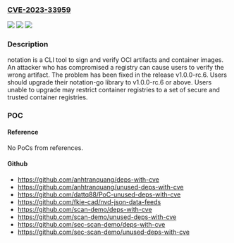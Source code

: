 ### [CVE-2023-33959](https://cve.mitre.org/cgi-bin/cvename.cgi?name=CVE-2023-33959)
![](https://img.shields.io/static/v1?label=Product&message=notation-go&color=blue)
![](https://img.shields.io/static/v1?label=Version&message=%3D%20%3C%201.0.0-rc.6%20&color=brighgreen)
![](https://img.shields.io/static/v1?label=Vulnerability&message=CWE-347%3A%20Improper%20Verification%20of%20Cryptographic%20Signature&color=brighgreen)

### Description

notation is a CLI tool to sign and verify OCI artifacts and container images. An attacker who has compromised a registry can cause users to verify the wrong artifact. The problem has been fixed in the release v1.0.0-rc.6. Users should upgrade their notation-go library to v1.0.0-rc.6 or above. Users unable to upgrade may restrict container registries to a set of secure and trusted container registries.

### POC

#### Reference
No PoCs from references.

#### Github
- https://github.com/anhtranquang/deps-with-cve
- https://github.com/anhtranquang/unused-deps-with-cve
- https://github.com/dattq88/PoC-unused-deps-with-cve
- https://github.com/fkie-cad/nvd-json-data-feeds
- https://github.com/scan-demo/deps-with-cve
- https://github.com/scan-demo/unused-deps-with-cve
- https://github.com/sec-scan-demo/deps-with-cve
- https://github.com/sec-scan-demo/unused-deps-with-cve

